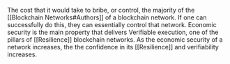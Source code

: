 The cost that it would take to bribe, or control, the majority of the [[Blockchain Networks#Authors]] of a blockchain network. If one can successfully do this, they can essentially control that network. Economic security is the main property that delivers Verifiable execution, one of the pillars of [[Resilience]] blockchain networks. As the economic security of a network increases, the the confidence in its [[Resilience]] and verifiability increases. 